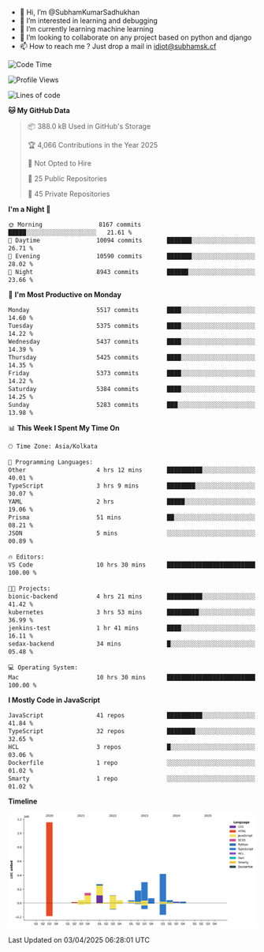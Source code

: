 - 👋 Hi, I’m @SubhamKumarSadhukhan
- 👀 I’m interested in learning and debugging
- 🌱 I’m currently learning machine learning
- 💞️ I’m looking to collaborate on any project based on python and django
- 📫 How to reach me ?
      Just drop a mail in idiot@subhamsk.cf

<!---
SubhamKumarSadhukhan/SubhamKumarSadhukhan is a ✨ special ✨ repository because its `README.md` (this file) appears on your GitHub profile.
You can click the Preview link to take a look at your changes.
--->


<!--START_SECTION:waka-->
![Code Time](http://img.shields.io/badge/Code%20Time-2%2C817%20hrs%2033%20mins-blue)

![Profile Views](http://img.shields.io/badge/Profile%20Views-0-blue)

![Lines of code](https://img.shields.io/badge/From%20Hello%20World%20I%27ve%20Written-2.8%20million%20lines%20of%20code-blue)

**🐱 My GitHub Data** 

> 📦 388.0 kB Used in GitHub's Storage 
 > 
> 🏆 4,066 Contributions in the Year 2025
 > 
> 🚫 Not Opted to Hire
 > 
> 📜 25 Public Repositories 
 > 
> 🔑 45 Private Repositories 
 > 
**I'm a Night 🦉** 

```text
🌞 Morning                8167 commits        █████░░░░░░░░░░░░░░░░░░░░   21.61 % 
🌆 Daytime                10094 commits       ███████░░░░░░░░░░░░░░░░░░   26.71 % 
🌃 Evening                10590 commits       ███████░░░░░░░░░░░░░░░░░░   28.02 % 
🌙 Night                  8943 commits        ██████░░░░░░░░░░░░░░░░░░░   23.66 % 
```
📅 **I'm Most Productive on Monday** 

```text
Monday                   5517 commits        ████░░░░░░░░░░░░░░░░░░░░░   14.60 % 
Tuesday                  5375 commits        ████░░░░░░░░░░░░░░░░░░░░░   14.22 % 
Wednesday                5437 commits        ████░░░░░░░░░░░░░░░░░░░░░   14.39 % 
Thursday                 5425 commits        ████░░░░░░░░░░░░░░░░░░░░░   14.35 % 
Friday                   5373 commits        ████░░░░░░░░░░░░░░░░░░░░░   14.22 % 
Saturday                 5384 commits        ████░░░░░░░░░░░░░░░░░░░░░   14.25 % 
Sunday                   5283 commits        ███░░░░░░░░░░░░░░░░░░░░░░   13.98 % 
```


📊 **This Week I Spent My Time On** 

```text
🕑︎ Time Zone: Asia/Kolkata

💬 Programming Languages: 
Other                    4 hrs 12 mins       ██████████░░░░░░░░░░░░░░░   40.01 % 
TypeScript               3 hrs 9 mins        ████████░░░░░░░░░░░░░░░░░   30.07 % 
YAML                     2 hrs               █████░░░░░░░░░░░░░░░░░░░░   19.06 % 
Prisma                   51 mins             ██░░░░░░░░░░░░░░░░░░░░░░░   08.21 % 
JSON                     5 mins              ░░░░░░░░░░░░░░░░░░░░░░░░░   00.89 % 

🔥 Editors: 
VS Code                  10 hrs 30 mins      █████████████████████████   100.00 % 

🐱‍💻 Projects: 
bionic-backend           4 hrs 21 mins       ██████████░░░░░░░░░░░░░░░   41.42 % 
kubernetes               3 hrs 53 mins       █████████░░░░░░░░░░░░░░░░   36.99 % 
jenkins-test             1 hr 41 mins        ████░░░░░░░░░░░░░░░░░░░░░   16.11 % 
sedax-backend            34 mins             █░░░░░░░░░░░░░░░░░░░░░░░░   05.48 % 

💻 Operating System: 
Mac                      10 hrs 30 mins      █████████████████████████   100.00 % 
```

**I Mostly Code in JavaScript** 

```text
JavaScript               41 repos            ██████████░░░░░░░░░░░░░░░   41.84 % 
TypeScript               32 repos            ████████░░░░░░░░░░░░░░░░░   32.65 % 
HCL                      3 repos             █░░░░░░░░░░░░░░░░░░░░░░░░   03.06 % 
Dockerfile               1 repo              ░░░░░░░░░░░░░░░░░░░░░░░░░   01.02 % 
Smarty                   1 repo              ░░░░░░░░░░░░░░░░░░░░░░░░░   01.02 % 
```



**Timeline**

![Lines of Code chart](https://raw.githubusercontent.com/SubhamKumarSadhukhan/SubhamKumarSadhukhan/main/assets/bar_graph.png)


 Last Updated on 03/04/2025 06:28:01 UTC
<!--END_SECTION:waka-->
